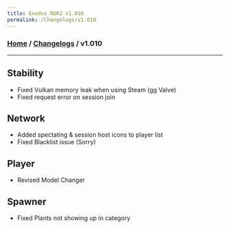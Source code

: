 ```yaml
---
title: Exodus RDR2 v1.010
permalink: /Changelogs/v1.010
---
```

### [Home](../../index.md) / [Changelogs](../Changelogs.md) / v1.010
---
## Stability
- Fixed Vulkan memory leak when using Steam (gg Valve)
- Fixed request error on session join

## Network
- Added spectating & session host icons to player list
- Fixed Blacklist issue (Sorry)

## Player
- Revised Model Changer

## Spawner
- Fixed Plants not showing up in category
